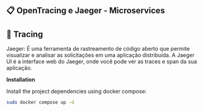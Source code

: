 
## 📋 <a name="jaeger">OpenTracing e Jaeger - Microservices </a>

## <a name="tracing">🤖 Tracing</a>

Jaeger: É uma ferramenta de rastreamento de código aberto que permite visualizar e analisar as solicitações em uma aplicação distribuída. A Jaeger UI é a interface web do Jaeger, onde você pode ver as traces e span da sua aplicação.

**Installation**

Install the project dependencies using docker compose:

```bash
sudo docker compose up -d
```